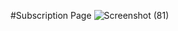 #Subscription Page
![Screenshot (81)](https://github.com/raobaba/EdYoda-Subscription-Plan/assets/99542983/74ccc323-ff14-41e6-84ce-0959512650c0)
